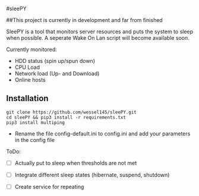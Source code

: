 #sleePY

##This project is currently in development and far from finished

SleePY is a tool that monitors server resources and puts the system to sleep when possible. A seperate Wake On Lan script will become available soon.


Currently monitored:
- HDD status (spin up/spun down)
- CPU Load
- Network load (Up- and Download)
- Online hosts


## Installation
```git clone https://github.com/wessel145/sleePY.git```   
```cd sleePY && pip3 install -r requirements.txt  ```  
```pip3 install multiping```

- Rename the file config-default.ini to config.ini and add your parameters in the config file

ToDo:

-[ ] Actually put to sleep when thresholds are not met
-[ ] Integrate different sleep states (hibernate, suspend, shutdown)
-[ ] Create service for repeating

